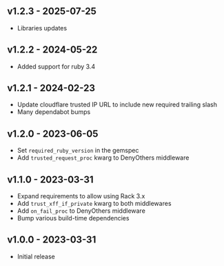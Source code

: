 
v1.2.3 - 2025-07-25
-------------------
- Libraries updates

v1.2.2 - 2024-05-22
-------------------
- Added support for ruby 3.4

v1.2.1 - 2024-02-23
-------------------
- Update cloudflare trusted IP URL to include new required trailing slash
- Many dependabot bumps

v1.2.0 - 2023-06-05
-------------------
- Set `required_ruby_version` in the gemspec
- Add `trusted_request_proc` kwarg to DenyOthers middleware

v1.1.0 - 2023-03-31
-------------------
- Expand requirements to allow using Rack 3.x
- Add `trust_xff_if_private` kwarg to both middlewares
- Add `on_fail_proc` to DenyOthers middleware
- Bump various build-time dependencies

v1.0.0 - 2023-03-31
-------------------
- Initial release
